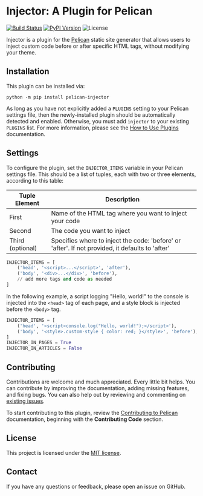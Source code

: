 # Injector: A Plugin for Pelican

[![Build Status](https://img.shields.io/github/actions/workflow/status/pelican-plugins/injector/main.yml?branch=main)](https://github.com/pelican-plugins/injector/actions)
[![PyPI Version](https://img.shields.io/pypi/v/pelican-injector)](https://pypi.org/project/pelican-injector/)
![License](https://img.shields.io/pypi/l/pelican-injector?color=blue)

Injector is a plugin for the [Pelican](https://github.com/getpelican/pelican) static site generator that allows users to inject custom code before or after specific HTML tags, without modifying your theme.

## Installation

This plugin can be installed via:

    python -m pip install pelican-injector

As long as you have not explicitly added a `PLUGINS` setting to your Pelican settings file, then the newly-installed plugin should be automatically detected and enabled. Otherwise, you must add `injector` to your existing `PLUGINS` list. For more information, please see the [How to Use Plugins](https://docs.getpelican.com/en/latest/plugins.html#how-to-use-plugins) documentation.

## Settings

To configure the plugin, set the `INJECTOR_ITEMS` variable in your
Pelican settings file. This should be a list of tuples, each with two
or three elements, according to this table:

| Tuple Element | Description |
| ------ | ----------- |
| First | Name of the HTML tag where you want to inject your code |
| Second | The code you want to inject |
| Third (optional) | Specifies where to inject the code: 'before' or 'after'. If not provided, it defaults to 'after' |

```python
INJECTOR_ITEMS = [
    ('head', '<script>...</script>', 'after'),
    ('body', '<div>...</div>', 'before'),
    // add more tags and code as needed
]
```

In the following example, a script logging "Hello, world!" to the console is
injected into the `<head>` tag of each page, and a style block is injected
before the `<body>` tag.

```python
INJECTOR_ITEMS = [
    ('head', '<script>console.log("Hello, world!");</script>'),
    ('body', '<style>.custom-style { color: red; }</style>', 'before'),
]
INJECTOR_IN_PAGES = True
INJECTOR_IN_ARTICLES = False
```

## Contributing

Contributions are welcome and much appreciated. Every little bit helps. You can contribute by improving the documentation, adding missing features, and fixing bugs. You can also help out by reviewing and commenting on [existing issues][].

To start contributing to this plugin, review the [Contributing to Pelican][] documentation, beginning with the **Contributing Code** section.

[existing issues]: https://github.com/pelican-plugins/injector/issues
[Contributing to Pelican]: https://docs.getpelican.com/en/latest/contribute.html

## License

This project is licensed under the [MIT license](https://opensource.org/licenses/MIT).

## Contact

If you have any questions or feedback, please open an issue on GitHub.
